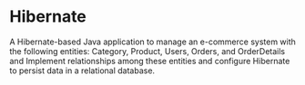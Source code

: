 # Hibernate
 A Hibernate-based Java application to manage an e-commerce system with the following entities: Category, Product, Users, Orders, and OrderDetails and Implement relationships among these entities and configure Hibernate to persist data in a relational database.
